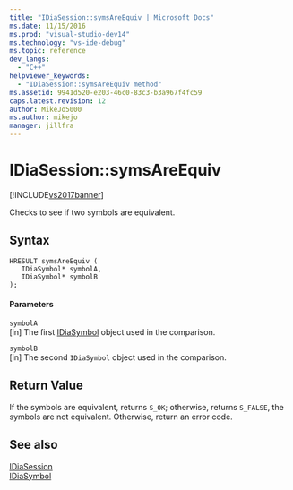 ```yaml
---
title: "IDiaSession::symsAreEquiv | Microsoft Docs"
ms.date: 11/15/2016
ms.prod: "visual-studio-dev14"
ms.technology: "vs-ide-debug"
ms.topic: reference
dev_langs: 
  - "C++"
helpviewer_keywords: 
  - "IDiaSession::symsAreEquiv method"
ms.assetid: 9941d520-e203-46c0-83c3-b3a967f4fc59
caps.latest.revision: 12
author: MikeJo5000
ms.author: mikejo
manager: jillfra
---
```

# IDiaSession::symsAreEquiv
[!INCLUDE[vs2017banner](../../includes/vs2017banner.md)]

Checks to see if two symbols are equivalent.  
  
## Syntax  
  
```cpp#  
HRESULT symsAreEquiv (   
   IDiaSymbol* symbolA,  
   IDiaSymbol* symbolB  
);  
```  
  
#### Parameters  
 `symbolA`  
 [in] The first [IDiaSymbol](../../debugger/debug-interface-access/idiasymbol.md) object used in the comparison.  
  
 `symbolB`  
 [in] The second `IDiaSymbol` object used in the comparison.  
  
## Return Value  
 If the symbols are equivalent, returns `S_OK`; otherwise, returns `S_FALSE`, the symbols are not equivalent. Otherwise, return an error code.  
  
## See also  
 [IDiaSession](../../debugger/debug-interface-access/idiasession.md)   
 [IDiaSymbol](../../debugger/debug-interface-access/idiasymbol.md)
